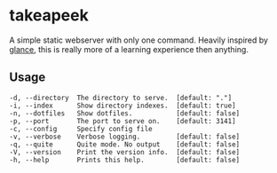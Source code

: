 takeapeek
=========


A simple static webserver with only one command. Heavily inspired by [glance](https://github.com/jarofghosts/glance), this is really more of a learning experience then anything.

Usage
-----

    -d, --directory  The directory to serve.  [default: "."]
    -i, --index      Show directory indexes.  [default: true]
    -n, --dotfiles   Show dotfiles.           [default: false]
    -p, --port       The port to serve on.    [default: 3141]
    -c, --config     Specify config file    
    -v, --verbose    Verbose logging.         [default: false]
    -q, --quite      Quite mode. No output    [default: false]
    -V, --version    Print the version info.  [default: false]
    -h, --help       Prints this help.        [default: false]